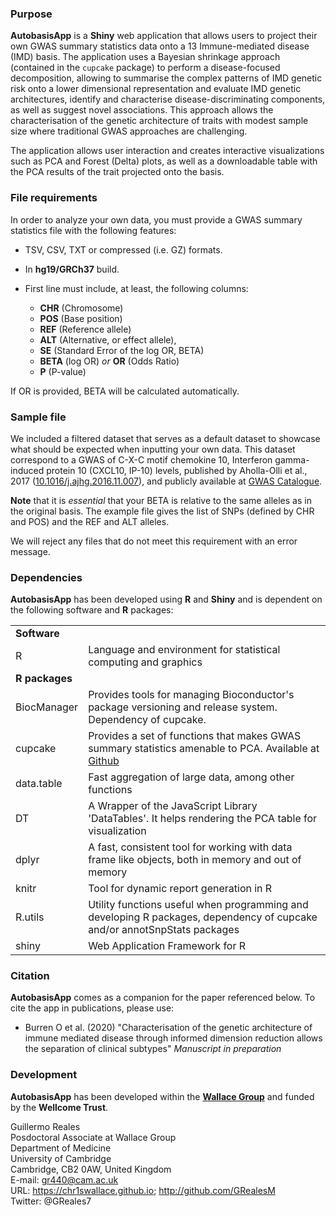 ###  Purpose

**AutobasisApp** is a **Shiny** web application that allows users to project their own GWAS summary statistics data onto a 13 Immune-mediated disease (IMD) basis.
The application uses a Bayesian shrinkage approach (contained in the `cupcake` package) to perform a disease-focused decomposition, allowing to summarise the complex patterns of IMD genetic risk onto a lower dimensional representation and evaluate IMD genetic architectures, identify and characterise disease-discriminating components, as well as suggest novel associations. This approach allows the characterisation of the genetic architecture of traits with modest sample size where traditional GWAS approaches are challenging. 

The application allows user interaction and creates interactive visualizations such as PCA and Forest (Delta) plots, as well as a downloadable table with the PCA results of the trait projected onto the basis.


### File requirements

In order to analyze your own data, you must provide a GWAS summary statistics file with the following features:

- TSV, CSV, TXT or compressed (i.e. GZ) formats.

- In **hg19/GRCh37** build.

- First line must include, at least, the following columns: 
  
    - **CHR** (Chromosome)
    - **POS** (Base position)
    - **REF** (Reference allele)
    - **ALT** (Alternative, or effect allele), 
    - **SE** (Standard Error of the log OR, BETA)
    - **BETA** (log OR) *or* **OR** (Odds Ratio)
    - **P** (P-value)
      
If OR is provided, BETA will be calculated automatically.
  
  
### Sample file

We included a filtered dataset that serves as a default dataset to showcase what should be expected when inputting your own data.
This dataset correspond to a GWAS of C-X-C motif chemokine 10, Interferon gamma-induced protein 10 (CXCL10, IP-10) levels, published by Aholla-Olli et al., 2017 ([10.1016/j.ajhg.2016.11.007](https://doi.org/10.1016/j.ajhg.2016.11.007)), and publicly available at [GWAS Catalogue](http://computationalmedicine.fi/data#Cytokine_GWAS).

**Note** that it is *essential* that your BETA is relative to the same alleles as in the original basis.  The example file gives the list of SNPs (defined by CHR and POS) and the REF and ALT alleles.

We will reject any files that do not meet this requirement with an error message.


### Dependencies

**AutobasisApp** has been developed using **R** and **Shiny** and is dependent on the following software and **R** packages:

|  |   |
--- | ----
**Software**   | 
R  | Language and environment for statistical computing and graphics
**R packages** |
BiocManager | Provides tools for managing Bioconductor's package versioning and release system. Dependency of cupcake.
cupcake | Provides a set of functions that makes GWAS summary statistics amenable to PCA. Available at [Github](https://github.com/ollyburren/cupcake)
data.table | Fast aggregation of large data, among other functions
DT | A Wrapper of the JavaScript Library 'DataTables'. It helps rendering the PCA table for visualization
dplyr  | A fast, consistent tool for working with data frame like objects, both in memory and out of memory
knitr  | Tool for dynamic report generation in R
R.utils | Utility functions useful when programming and developing R packages, dependency of cupcake and/or annotSnpStats packages
shiny  | Web Application Framework for R


### Citation

**AutobasisApp** comes as a companion for the paper referenced below. To cite the app in publications, please use:

- Burren O et al. (2020) "Characterisation of the genetic architecture of immune mediated disease through informed dimension reduction allows the separation of clinical subtypes" *Manuscript in preparation*


### Development

**AutobasisApp** has been developed within the [**Wallace Group**](https://chr1swallace.github.io) and funded by the **Wellcome Trust**.  

Guillermo Reales  
Posdoctoral Associate at Wallace Group  
Department of Medicine  
University of Cambridge  
Cambridge, CB2 0AW, United Kingdom  
E-mail: gr440@cam.ac.uk  
URL: https://chr1swallace.github.io; http://github.com/GRealesM  
Twitter: @GReales7  
